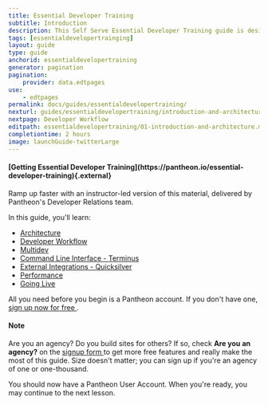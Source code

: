 ```yaml
---
title: Essential Developer Training
subtitle: Introduction
description: This Self Serve Essential Developer Training guide is designed to help any Pantheon user quickly master workflow and tooling
tags: [essentialdevelopertrainging]
layout: guide
type: guide
anchorid: essentialdevelopertraining
generator: pagination
pagination:
    provider: data.edtpages
use:
    - edtpages
permalink: docs/guides/essentialdevelopertraining/
nexturl: guides/essentialdevelopertraining/introduction-and-architecture/
nextpage: Developer Workflow
editpath: essentialdevelopertraining/01-introduction-and-architecture.md
completiontime: 2 hours
image: launchGuide-twitterLarge 
---
```

 
 <div class="enablement" markdown="1">
  <h4 class="info" markdown="1">[Getting Essential Developer Training](https://pantheon.io/essential-developer-training){.external}</h4>
  Ramp up faster with an instructor-led version of this material, delivered by Pantheon's Developer Relations team.
</div>

In this guide, you'll learn:

- [Architecture](guides/essentialdevelopertraining/developer-workflow/introduction-and-architecture)
- [Developer Workflow](guides/essentialdevelopertraining/developer-workflow/)
- [Multidev](guides/essentialdevelopertraining/multidev/)
- [Command Line Interface - Terminus](guides/essentialdevelopertraining/terminus-cli)
- [External Integrations - Quicksilver](guides/essentialdevelopertraining/quicksilver-external-integrations)
- [Performance](guides/essentialdevelopertraining/performance)
- [Going Live](guides/essentialdevelopertraining/going-live)

All you need before you begin is a Pantheon account. If you don't have one, <a href="https://pantheon.io/register" target="_blank">sign up now for free <span class="glyphicons glyphicons-new-window-alt"></span></a>.

<div class="alert alert-info">
<h4 class="info">Note</h4>
<p>Are you an agency? Do you build sites for others? If so, check <strong>Are you an agency?</strong> on the <a href="https://pantheon.io/register" target="_blank">signup form <span class="glyphicons glyphicons-new-window-alt"></span></a> to get more free features and really make the most of this guide. Size doesn't matter; you can sign up if you're an agency of one or one-thousand.
</p></div>

You should now have a Pantheon User Account. When you're ready, you may continue to the next lesson.
